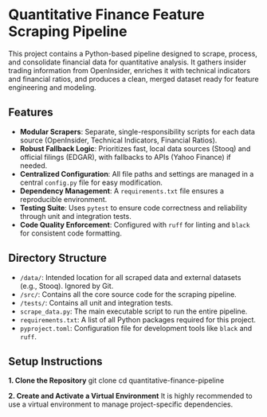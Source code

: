 # Quantitative Finance Feature Scraping Pipeline

This project contains a Python-based pipeline designed to scrape, process, and consolidate financial data for quantitative analysis. It gathers insider trading information from OpenInsider, enriches it with technical indicators and financial ratios, and produces a clean, merged dataset ready for feature engineering and modeling.

## Features

- **Modular Scrapers**: Separate, single-responsibility scripts for each data source (OpenInsider, Technical Indicators, Financial Ratios).
- **Robust Fallback Logic**: Prioritizes fast, local data sources (Stooq) and official filings (EDGAR), with fallbacks to APIs (Yahoo Finance) if needed.
- **Centralized Configuration**: All file paths and settings are managed in a central `config.py` file for easy modification.
- **Dependency Management**: A `requirements.txt` file ensures a reproducible environment.
- **Testing Suite**: Uses `pytest` to ensure code correctness and reliability through unit and integration tests.
- **Code Quality Enforcement**: Configured with `ruff` for linting and `black` for consistent code formatting.

## Directory Structure

- `/data/`: Intended location for all scraped data and external datasets (e.g., Stooq). Ignored by Git.
- `/src/`: Contains all the core source code for the scraping pipeline.
- `/tests/`: Contains all unit and integration tests.
- `scrape_data.py`: The main executable script to run the entire pipeline.
- `requirements.txt`: A list of all Python packages required for this project.
- `pyproject.toml`: Configuration file for development tools like `black` and `ruff`.

## Setup Instructions

**1. Clone the Repository**
git clone <your-repo-url>
cd quantitative-finance-pipeline

**2. Create and Activate a Virtual Environment**
It is highly recommended to use a virtual environment to manage project-specific dependencies.